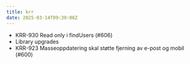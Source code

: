 ```yaml
---
title: krr
date: 2025-03-14T09:39:08Z
---
```

- KRR-930 Read only i findUsers (#606)
- Library upgrades
- KRR-923 Masseoppdatering skal støtte fjerning av e-post og mobil (#600)

